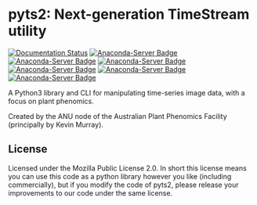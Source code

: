 # pyts2: Next-generation TimeStream utility

[![Documentation Status](https://readthedocs.org/projects/pyts2/badge/?version=latest)](https://pyts2.readthedocs.io/en/latest/?badge=latest)
[![Anaconda-Server Badge](https://anaconda.org/appfanu/pyts2/badges/version.svg)](https://anaconda.org/appfanu/pyts2)
[![Anaconda-Server Badge](https://anaconda.org/appfanu/pyts2/badges/latest_release_relative_date.svg)](https://anaconda.org/appfanu/pyts2)
[![Anaconda-Server Badge](https://anaconda.org/appfanu/pyts2/badges/platforms.svg)](https://anaconda.org/appfanu/pyts2)
[![Anaconda-Server Badge](https://anaconda.org/appfanu/pyts2/badges/license.svg)](https://anaconda.org/appfanu/pyts2)
[![Anaconda-Server Badge](https://anaconda.org/appfanu/pyts2/badges/downloads.svg)](https://anaconda.org/appfanu/pyts2)
[![Anaconda-Server Badge](https://anaconda.org/appfanu/pyts2/badges/installer/conda.svg)](https://conda.anaconda.org/appfanu)

A Python3 library and CLI for manipulating time-series image data, with a focus
on plant phenomics.

Created by the ANU node of the Australian Plant Phenomics Facility (principally
by Kevin Murray).

## License

Licensed under the Mozilla Public License 2.0. In short this license means you
can use this code as a python library however you like (including
commercially), but if you modify the code of pyts2, please release your
improvements to our code under the same license.
